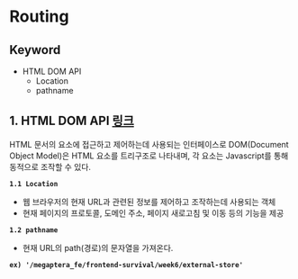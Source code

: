 # Routing

## Keyword

- HTML DOM API
  - Location
  - pathname

## 1. HTML DOM API [링크](https://developer.mozilla.org/ko/docs/Web/API/Location)

HTML 문서의 요소에 접근하고 제어하는데 사용되는 인터페이스로 DOM(Document Object Model)은 HTML 요소를 트리구조로 나타내며, 각 요소는 Javascript를 통해 동적으로 조작할 수 있다.

**`1.1 Location`**

- 웹 브라우저의 현재 URL과 관련된 정보를 제어하고 조작하는데 사용되는 객체
- 현재 페이지의 프로토콜, 도메인 주소, 페이지 새로고침 및 이동 등의 기능을 제공

**`1.2 pathname`**

- 현재 URL의 path(경로)의 문자열을 가져온다.

**`ex) '/megaptera_fe/frontend-survival/week6/external-store'`**
